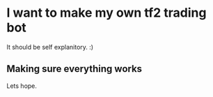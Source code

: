 # I want to make my own tf2 trading bot

It should be self explanitory. :)

## Making sure everything works

Lets hope.
